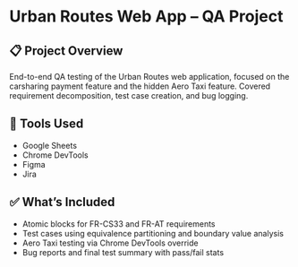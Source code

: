 # Urban Routes Web App – QA Project

## 📋 Project Overview
End-to-end QA testing of the Urban Routes web application, focused on the carsharing payment feature and the hidden Aero Taxi feature. Covered requirement decomposition, test case creation, and bug logging.

## 🔧 Tools Used
- Google Sheets
- Chrome DevTools
- Figma
- Jira

## ✅ What’s Included
- Atomic blocks for FR-CS33 and FR-AT requirements
- Test cases using equivalence partitioning and boundary value analysis
- Aero Taxi testing via Chrome DevTools override
- Bug reports and final test summary with pass/fail stats

